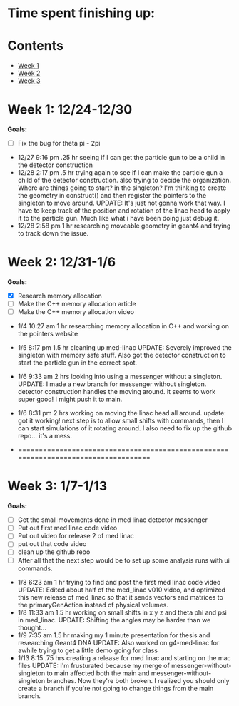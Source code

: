 # Time spent finishing up:

# Contents
- [Week 1](#week-1-1224-1230)
- [Week 2](#week-2-1231-16)
- [Week 3](#week-3-17-113)

# Week 1: 12/24-12/30

**Goals:**
- [ ] Fix the bug for theta pi - 2pi

- 12/27 9:16 pm .25 hr seeing if I can get the particle gun to be a child in the detector construction
- 12/28 2:17 pm .5 hr trying again to see if I can make the particle gun a child of the detector construction. also trying to decide the organization. Where are things going to start? in the singleton? I'm thinking to create the geometry in construct() and then register the pointers to the singleton to move around. UPDATE: It's just not gonna work that way. I have to keep track of the position and rotation of the linac head to apply it to the particle gun. Much like what i have been doing just debug it.
- 12/28 2:58 pm 1 hr researching moveable geometry in geant4 and trying to track down the issue. 

# Week 2: 12/31-1/6

**Goals:**
- [x] Research memory allocation
- [ ] Make the C++ memory allocation article
- [ ] Make the C++ memory allocation video

- 1/4 10:27 am 1 hr researching memory allocation in C++ and working on the pointers website
- 1/5 8:17 pm 1.5 hr cleaning up med-linac UPDATE: Severely improved the singleton with memory safe stuff. Also got the detector construction to start the particle gun in the correct spot.
- 1/6 9:33 am 2 hrs looking into using a messenger without a singleton. UPDATE: I made a new branch for messenger without singleton. detector construction handles the moving around. it seems to work super good! I might push it to main.
- 1/6 8:31 pm 2 hrs working on moving the linac head all around. update: got it working! next step is to allow small shifts with commands, then I can start simulations of it rotating around. I also need to fix up the github repo... it's a mess.

- ===================================================================================

# Week 3: 1/7-1/13

**Goals:**
- [ ] Get the small movements done in med linac detector messenger
- [ ] Put out first med linac code video
- [ ] Put out video for release 2 of med linac
- [ ] put out that code video
- [ ] clean up the github repo
- [ ] After all that the next step would be to set up some analysis runs with ui commands.

- 1/8 6:23 am 1 hr trying to find and post the first med linac code video UPDATE: Edited about half of the med_linac v010 video, and optimized this new release of med_linac so that it sends vectors and matrices to the primaryGenAction instead of physical volumes.
- 1/8 11:33 am 1.5 hr working on small shifts in x y z and theta phi and psi in med_linac. UPDATE: Shifting the angles may be harder than we thought...
- 1/9 7:35 am 1.5 hr making my 1 minute presentation for thesis and researching Geant4 DNA UPDATE: Also worked on g4-med-linac for awhile trying to get a little demo going for class
- 1/13 8:15 .75 hrs creating a release for med linac and starting on the mac files UPDATE: I'm frusturated because my merge of messenger-without-singleton to main affected both the main and messenger-without-singleton branches. Now they're both broken. I realized you should only create a branch if you're not going to change things from the main branch. 
